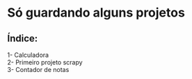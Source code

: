 # Só guardando alguns projetos
## Índice:
1- Calculadora<br>
2- Primeiro projeto scrapy<br>
3- Contador de notas
